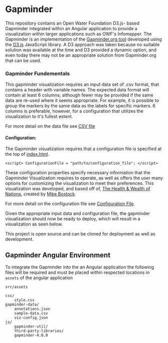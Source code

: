# Gapminder

This repository contains an Open Water Foundation  D3.js- based Gapminder integrated within an Angular application to provide a visualization within larger applications such as OWF's Infomapper.  The Gapminder is an implementation of the [Gapminder.org tool](https://www.gapminder.org/) developed using the [D3.js](https://d3js.org/) JavaScript library. A D3 approach was taken because no suitable solution was available at the time and D3 provided a dynamic option, and even today there may not be an appropriate solution from Gapminder.org that can be used.

### Gapminder Fundementals  

This gapminder visualization requires an input data set of .csv format, that contains a header with variable names. The expected data format will contain at least 6 columns; although fewer may be provided if the same data are re-used where it seems appropriate.
For example, it is possible to group the markers by the same data as the labels for specific markers. 6 columns is preferable, however, for a configuration that utilizes the visualization to it's fullest extent.

For more detail on the data file see [CSV file](https://github.com/OpenWaterFoundation/owf-lib-viz-d3-js/blob/master/v4/gapminder/Gapminder-‐-CSV-Data-File)

#### Configuration:

The Gapminder visualization requires that a configuration file is specified at the top of [index.html](https://github.com/OpenWaterFoundation/owf-lib-viz-d3-js/blob/master/v4/gapminder/Gapminder-‐-index.html).

```
<script> ConfigurationFile = "path/to/configuration_file"; </script>
```

These configuration properties specify necessary information that the Gapminder Visualization requires to operate, as well as offers the user many options for customizing the visualization to meet their preferences. This visualization was developed, and based off of, [The Health & Wealth of Nations](https://bost.ocks.org/mike/nations/), created by [Mike Bostock](https://bost.ocks.org/mike/).

For more detail on the configuration file see [Configuration File](https://github.com/OpenWaterFoundation/owf-lib-viz-d3-js/blob/master/v4/gapminder/Gapminder-‐-configuration-file).

Given the appropriate input data and configuration file, the gapminder visualization should now be ready to deploy, which will result in a visualization as seen below.

This project is open source and can be cloned for deployment as well as development.



## Gapminder Angular Environment 

To integrate the Gapminder into the an Angular application the following files will be required and must be placed within respected locations in ``assets`` of the angular application 

``src/assets``

```
css/
	style.css
gapminder-data/
	annotations.json
	sample-data.csv
	viz-config.json 
js/
	gapminder-util/
	third-party-libraries/
	gapminder-4.0.0
	
```



